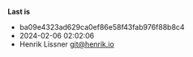 **Last is**
- ba09e4323ad629ca0ef86e58f43fab976f88b8c4
- 2024-02-06 02:02:06
- Henrik Lissner <git@henrik.io>

